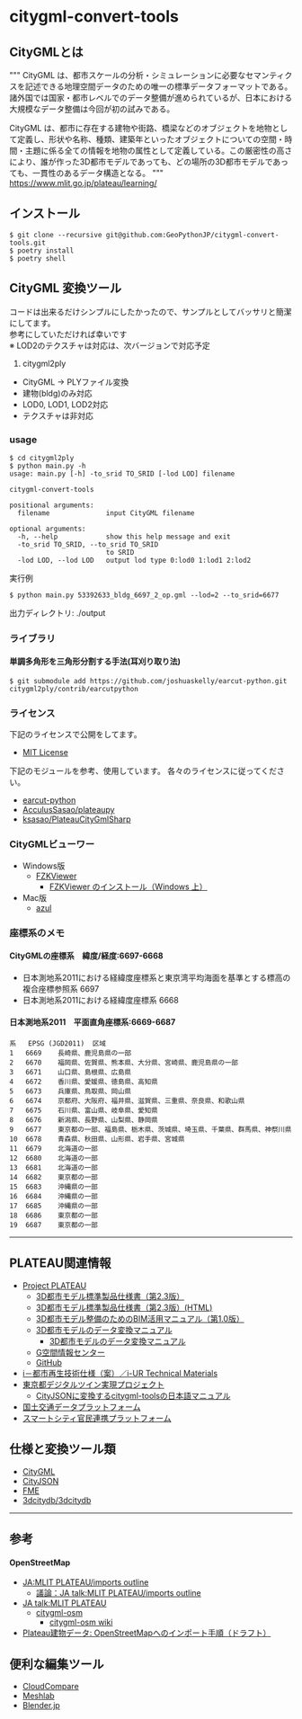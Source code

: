 citygml-convert-tools
===

CityGMLとは
---
"""
CityGML は、都市スケールの分析・シミュレーションに必要なセマンティクスを記述できる地理空間データのための唯一の標準データフォーマットである。諸外国では国家・都市レベルでのデータ整備が進められているが、日本における大規模なデータ整備は今回が初の試みである。

CityGML は、都市に存在する建物や街路、橋梁などのオブジェクトを地物として定義し、形状や名称、種類、建築年といったオブジェクトについての空間・時間・主題に係る全ての情報を地物の属性として定義している。この厳密性の高さにより、誰が作った3D都市モデルであっても、どの場所の3D都市モデルであっても、一貫性のあるデータ構造となる。
"""
https://www.mlit.go.jp/plateau/learning/

インストール
---
```
$ git clone --recursive git@github.com:GeoPythonJP/citygml-convert-tools.git
$ poetry install
$ poetry shell
```

CityGML 変換ツール
---
コードは出来るだけシンプルにしたかったので、サンプルとしてバッサリと簡潔にしてます。  
参考にしていただければ幸いです  
※ LOD2のテクスチャは対応は、次バージョンで対応予定

1. citygml2ply
  - CityGML -> PLYファイル変換
  - 建物(bldg)のみ対応
  - LOD0, LOD1, LOD2対応
  - テクスチャは非対応

### usage 
```
$ cd citygml2ply
$ python main.py -h
usage: main.py [-h] -to_srid TO_SRID [-lod LOD] filename

citygml-convert-tools

positional arguments:
  filename              input CityGML filename

optional arguments:
  -h, --help            show this help message and exit
  -to_srid TO_SRID, --to_srid TO_SRID
                        to SRID
  -lod LOD, --lod LOD   output lod type 0:lod0 1:lod1 2:lod2
```

実行例
```
$ python main.py 53392633_bldg_6697_2_op.gml --lod=2 --to_srid=6677
```

出力ディレクトリ: ./output


### ライブラリ

#### 単調多角形を三角形分割する手法(耳刈り取り法)

```
$ git submodule add https://github.com/joshuaskelly/earcut-python.git citygml2ply/contrib/earcutpython
```

### ライセンス
下記のライセンスで公開をしてます。
* [MIT License](https://github.com/GeoPythonJP/citygml-convert-tools/blob/master/LICENSE)

下記のモジュールを参考、使用しています。
各々のライセンスに従ってください。

* [earcut-python](https://github.com/joshuaskelly/earcut-python)
* [AcculusSasao/plateaupy](https://github.com/AcculusSasao/plateaupy)
* [ksasao/PlateauCityGmlSharp](https://github.com/ksasao/PlateauCityGmlSharp/)

### CityGMLビューワー
* Windows版
    * [FZKViewer](https://www.iai.kit.edu/1302.php)
        * [FZKViewer のインストール（Windows 上）](https://www.kkaneko.jp/tools/win/fzkviewer.html)
* Mac版
    * [azul](https://github.com/tudelft3d/azul)

### 座標系のメモ

#### CityGMLの座標系　緯度/経度:6697-6668
* 日本測地系2011における経緯度座標系と東京湾平均海面を基準とする標高の複合座標参照系 6697
* 日本測地系2011における経緯度座標系 6668

#### 日本測地系2011　平面直角座標系:6669-6687
```
系	EPSG (JGD2011)	区域
1	6669	長崎県、鹿児島県の一部
2	6670	福岡県、佐賀県、熊本県、大分県、宮崎県、鹿児島県の一部
3	6671	山口県、島根県、広島県
4	6672	香川県、愛媛県、徳島県、高知県
5	6673	兵庫県、鳥取県、岡山県
6	6674	京都府、大阪府、福井県、滋賀県、三重県、奈良県、和歌山県
7	6675	石川県、富山県、岐阜県、愛知県
8	6676	新潟県、長野県、山梨県、静岡県
9	6677	東京都の一部、福島県、栃木県、茨城県、埼玉県、千葉県、群馬県、神祭川県
10	6678	青森県、秋田県、山形県、岩手県、宮城県
11	6679	北海道の一部
12	6680	北海道の一部
13	6681	北海道の一部
14	6682	東京都の一部
15	6683	沖縄県の一部
16	6684	沖縄県の一部
17	6685	沖縄県の一部
18	6686	東京都の一部
19	6687	東京都の一部
```

---

PLATEAU関連情報
---
* [Project PLATEAU](https://www.mlit.go.jp/plateau/)
    * [3D都市モデル標準製品仕様書（第2.3版）](https://www.mlit.go.jp/plateau/file/libraries/doc/plateau_doc_0001_ver02.pdf)
    * [3D都市モデル標準製品仕様書（第2.3版）(HTML)](https://www.mlit.go.jp/plateaudocument/)
    * [3D都市モデル整備のためのBIM活用マニュアル（第1.0版）](https://www.mlit.go.jp/plateau/file/libraries/doc/plateau_doc_0003_ver01.pdf)
    * [3D都市モデルのデータ変換マニュアル](https://www.mlit.go.jp/plateau/file/libraries/doc/plateau_doc_0007_ver01.pdf)
        * [3D都市モデルのデータ変換マニュアル](https://github.com/Project-PLATEAU/Data-Conversion-Manual-for-3D-City-Model)
    * [G空間情報センター](https://www.geospatial.jp/ckan/dataset/plateau)
    * [GitHub](https://github.com/Project-PLATEAU)
* [i－都市再生技術仕様（案）／i-UR Technical Materials](https://www.chisou.go.jp/tiiki/toshisaisei/itoshisaisei/iur/index.html)
* [東京都デジタルツイン実現プロジェクト](https://info.tokyo-digitaltwin.metro.tokyo.lg.jp/)
    * [CityJSONに変換するcitygml-toolsの日本語マニュアル](https://github.com/tokyo-digitaltwin/citygml-tools)
* [国土交通データプラットフォーム](https://www.mlit-data.jp/platform/)
* [スマートシティ官民連携プラットフォーム](https://www.mlit.go.jp/scpf/)

仕様と変換ツール類
---
* [CityGML](https://www.ogc.org/standards/citygml)
* [CityJSON](https://www.cityjson.org/)
* [FME](https://www.safe.com/fme/)
* [3dcitydb/3dcitydb](https://github.com/3dcitydb/3dcitydb)

---

参考
---

#### OpenStreetMap
* [JA:MLIT PLATEAU/imports outline](https://wiki.openstreetmap.org/wiki/JA:MLIT_PLATEAU/imports_outline)
  * [議論：JA talk:MLIT PLATEAU/imports outline](https://wiki.openstreetmap.org/wiki/JA_talk:MLIT_PLATEAU/imports_outline#既存データを編集していたマッパーへの、OSMメッセージ連絡の要否)
* [JA talk:MLIT PLATEAU](https://wiki.openstreetmap.org/wiki/JA_talk:MLIT_PLATEAU)
  * [citygml-osm](https://github.com/yuuhayashi/citygml-osm)
    * [citygml-osm wiki](https://github.com/yuuhayashi/citygml-osm/wiki/Transformation)
* [Plateau建物データ: OpenStreetMapへのインポート手順（ドラフト）](https://qiita.com/nyampire/items/1c10afdd36750c87154d)

便利な編集ツール
---
* [CloudCompare](https://cloudcompare.org/)
* [Meshlab](https://www.meshlab.net/)
* [Blender.jp](https://blender.jp/)
